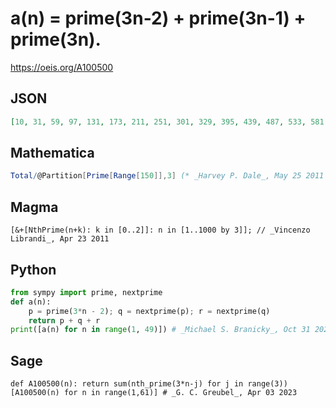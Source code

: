 # a\(n\) \= prime\(3n\-2\) \+ prime\(3n\-1\) \+ prime\(3n\)\.
https://oeis.org/A100500
## JSON
```JSON
[10, 31, 59, 97, 131, 173, 211, 251, 301, 329, 395, 439, 487, 533, 581, 633, 689, 731, 789, 829, 883, 941, 1015, 1061, 1119, 1169, 1229, 1285, 1331, 1381, 1433, 1493, 1553, 1645, 1703, 1757, 1807, 1849, 1915, 1959, 2011, 2075, 2155, 2215, 2269, 2329, 2417, 2471]
```
## Mathematica
```Mathematica
Total/@Partition[Prime[Range[150]],3] (* _Harvey P. Dale_, May 25 2011 *)
```
## Magma
```Magma
[&+[NthPrime(n+k): k in [0..2]]: n in [1..1000 by 3]]; // _Vincenzo Librandi_, Apr 23 2011
```
## Python
```Python
from sympy import prime, nextprime
def a(n):
    p = prime(3*n - 2); q = nextprime(p); r = nextprime(q)
    return p + q + r
print([a(n) for n in range(1, 49)]) # _Michael S. Branicky_, Oct 31 2021
```
## Sage
```Sage
def A100500(n): return sum(nth_prime(3*n-j) for j in range(3))
[A100500(n) for n in range(1,61)] # _G. C. Greubel_, Apr 03 2023
```
